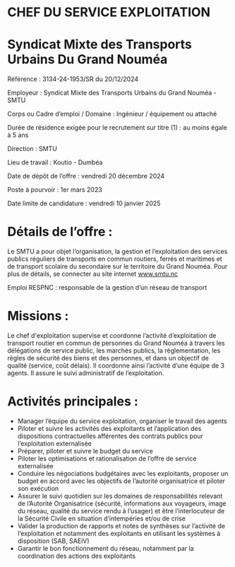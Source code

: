 # CHEF DU SERVICE EXPLOITATION

# Syndicat Mixte des Transports Urbains Du Grand Nouméa

Référence : 3134-24-1953/SR du 20/12/2024

Employeur : Syndicat Mixte des Transports Urbains du Grand Nouméa - SMTU

Corps ou Cadre d’emploi / Domaine : Ingénieur / équipement ou attaché

Durée de résidence exigée pour le recrutement sur titre (1) : au moins égale à 5 ans

Direction : SMTU

Lieu de travail : Koutio - Dumbéa

Date de dépôt de l’offre : vendredi 20 décembre 2024

Poste à pourvoir : 1er mars 2023

Date limite de candidature : vendredi 10 janvier 2025

# Détails de l’offre :

Le SMTU a pour objet l’organisation, la gestion et l’exploitation des services publics réguliers de transports en commun routiers, ferrés et maritimes et de transport scolaire du secondaire sur le territoire du Grand Nouméa. Pour plus de détails, se connecter au site internet www.smtu.nc

Emploi RESPNC : responsable de la gestion d’un réseau de transport

# Missions :

Le chef d'exploitation supervise et coordonne l’activité d’exploitation de transport routier en commun de personnes du Grand Nouméa à travers les délégations de service public, les marchés publics, la règlementation, les règles de sécurité des biens et des personnes, et dans un objectif de qualité (service, coût délais). Il coordonne ainsi l’activité d’une équipe de 3 agents. Il assure le suivi administratif de l’exploitation.

# Activités principales :

- Manager l’équipe du service exploitation, organiser le travail des agents
- Piloter et suivre les activités des exploitants et l’application des dispositions contractuelles afférentes des contrats publics pour l’exploitation externalisée
- Préparer, piloter et suivre le budget du service
- Piloter les optimisations et rationalisation de l’offre de service externalisée
- Conduire les négociations budgétaires avec les exploitants, proposer un budget en accord avec les objectifs de l’autorité organisatrice et piloter son exécution
- Assurer le suivi quotidien sur les domaines de responsabilités relevant de l’Autorité Organisatrice (sécurité, informations aux voyageurs, image du réseau, qualité du service rendu à l’usager) et être l’interlocuteur de la Sécurité Civile en situation d’intempéries et/ou de crise
- Valider la production de rapports et notes de synthèses sur l’activité de l’exploitation et notamment des exploitants en utilisant les systèmes à disposition (SAB, SAEiV)
- Garantir le bon fonctionnement du réseau, notamment par la coordination des actions des exploitants